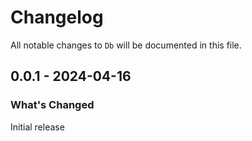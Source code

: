 # Changelog

All notable changes to `Db` will be documented in this file.

## 0.0.1 - 2024-04-16

### What's Changed
Initial release
